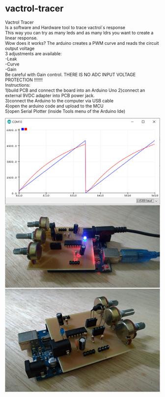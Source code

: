 # vactrol-tracer
Vactrol Tracer <br>
Is a software and Hardware tool to trace vactrol´s response<br>
This way you can try as many leds and as many ldrs you want to create a linear response.<br>
Wow does it works? The arduino creates a PWM curve and reads the circuit output voltage<br>
3 adjustments are available:<br>
-Leak<br>
-Curve<br>
-Gain<br>
Be careful with Gain control. THERE IS NO ADC INPUT VOLTAGE PROTECTION !!!!!!!<br>
Instructions: <br>
1)build PCB and connect the board into an Arduino Uno
2)connect an external 9VDC adapter into PCB power jack.<br>
3)connect the Arduino to the computer via USB cable<br>
4)open the arduino code and upload to the MCU<br>
5)open Serial Plotter (inside Tools menu of the Arduino Ide)<br>

<img src="serial plotter sample.png"></img><br>
<img src="vactrol tracer 1.jpg"></img><br>
<img src="vactrol tracer 2.jpg"></img><br>
